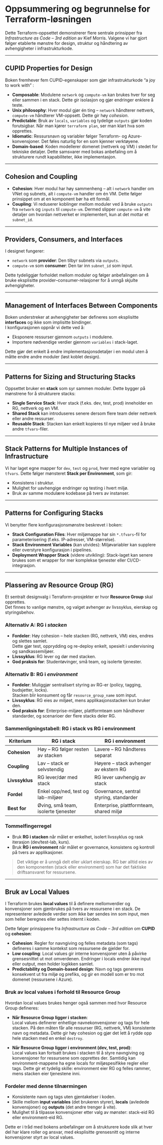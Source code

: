 # Oppsummering og begrunnelse for Terraform-løsningen

Dette Terraform-oppsettet demonstrerer flere sentrale prinsipper fra *Infrastructure as Code – 3rd edition* av Kief Morris. Valgene vi har gjort følger etablerte mønstre for design, struktur og håndtering av avhengigheter i infrastrukturkode.

---

## CUPID Properties for Design
Boken fremhever fem CUPID-egenskaper som gjør infrastrukturkode “a joy to work with” :

- **Composable**: Modulene `network` og `compute-vm` kan brukes hver for seg eller sammen i en stack. Dette gir isolasjon og gjør endringer enklere å teste.
- **Unix philosophy**: Hver modul gjør én ting – `network` håndterer nettverk, `compute-vm` håndterer VM-oppsett. Dette gir høy *cohesion*.
- **Predictable**: Bruk av `locals`, `variables` og tydelige `outputs` gjør koden forutsigbar. Når man kjører `terraform plan`, ser man klart hva som opprettes.
- **Idiomatic**: Ressursnavn og variabler følger Terraform- og Azure-konvensjoner. Det føles naturlig for en som kjenner verktøyene.
- **Domain-based**: Koden modellerer domenet (nettverk og VM) i stedet for tekniske detaljer. Dette samsvarer med bokas anbefaling om å strukturere rundt kapabiliteter, ikke implementasjon.

---

## Cohesion and Coupling
- **Cohesion**: Hver modul har høy sammenheng – alt i `network` handler om VNet og subnets, alt i `compute-vm` handler om én VM. Dette følger prinsippet om at en komponent bør ha ett formål.
- **Coupling**: Vi reduserer koblinger mellom moduler ved å bruke `outputs` fra `network` og `inputs` til `compute-vm`. Dermed slipper `compute-vm` å vite detaljer om hvordan nettverket er implementert, kun at det mottar et `subnet_id`.

---

## Providers, Consumers, and Interfaces
I designet fungerer:
- `network` som **provider**: Den tilbyr subnets via `outputs`.
- `compute-vm` som **consumer**: Den tar inn `subnet_id` som input.  

Dette tydeliggjør forholdet mellom moduler og følger anbefalingen om å bruke eksplisitte provider–consumer-relasjoner for å unngå skjulte avhengigheter.

---

## Management of Interfaces Between Components
Boken understreker at avhengigheter bør defineres som eksplisitte **interfaces** og ikke som implisitte bindinger.  
I konfigurasjonen oppnår vi dette ved å:
- Eksponere ressurser gjennom `outputs` i modulene.
- Importere nødvendige verdier gjennom `variables` i stack-laget.  

Dette gjør det enkelt å endre implementasjonsdetaljer i en modul uten å måtte endre andre moduler (løst koblet design).

---

## Patterns for Sizing and Structuring Stacks
Oppsettet bruker en **stack** som syr sammen moduler. Dette bygger på mønstrene for å strukturere stacks:
- **Single Service Stack**: Hver stack (f.eks. dev, test, prod) inneholder en RG, nettverk og en VM.
- **Shared Stack** kan introduseres senere dersom flere team deler nettverk eller andre ressurser.
- **Reusable Stack**: Stacken kan enkelt kopieres til nye miljøer ved å bruke andre `tfvars`-filer.

---

## Stack Patterns for Multiple Instances of Infrastructure
Vi har laget egne mapper for `dev`, `test` og `prod`, hver med egne variabler og `tfvars`. Dette følger mønsteret **Stack per Environment**, som gir:
- Konsistens i struktur.
- Mulighet for uavhengige endringer og testing i hvert miljø.
- Bruk av samme modulære kodebase på tvers av instanser.

---

## Patterns for Configuring Stacks
Vi benytter flere konfigurasjonsmønstre beskrevet i boken:
- **Stack Configuration Files**: Hver miljømappe har sin `*.tfvars`-fil for parameterisering (f.eks. IP-adresser, VM-størrelse).
- **Stack Environment Variables** (kan utvides): Miljøvariabler kan supplere eller overstyre konfigurasjon i pipelines.
- **Deployment Wrapper Stack** (videre utvikling): Stack-laget kan senere brukes som et wrapper for mer komplekse tjenester eller CI/CD-integrasjon.

---

## Plassering av Resource Group (RG)

Et sentralt designvalg i Terraform-prosjekter er hvor **Resource Group** skal opprettes.  
Det finnes to vanlige mønstre, og valget avhenger av livssyklus, eierskap og styringsbehov.

### Alternativ A: RG i *stacken*
- **Fordeler**: Høy cohesion – hele stacken (RG, nettverk, VM) eies, endres og slettes samlet.  
  Dette gjør test, opprydding og re-deploy enkelt, spesielt i undervisning og sandkassemiljøer.  
- **Livssyklus**: RG lever og dør med stacken.  
- **God praksis for**: Studentøvinger, små team, og isolerte tjenester.

### Alternativ B: RG i *environment*
- **Fordeler**: Muliggjør sentralisert styring av RG-er (policy, tagging, budsjetter, locks).  
  Stacken blir konsument og får `resource_group_name` som input.  
- **Livssyklus**: RG eies av miljøet, mens applikasjonsstacken kun bruker den.  
- **God praksis for**: Enterprise-miljøer, plattformteam som håndhever standarder, og scenarioer der flere stacks deler RG.


### Sammenligningstabell: RG i stack vs RG i environment

| Kriterium          | RG i **stack**                           | RG i **environment**                     |
|--------------------|------------------------------------------|------------------------------------------|
| **Cohesion**       | Høy – RG følger resten av stacken        | Lavere – RG håndteres separat            |
| **Coupling**       | Lav – stack er selvstendig                | Høyere – stack avhenger av ekstern RG    |
| **Livssyklus**     | RG lever/dør med stack                   | RG lever uavhengig av stack              |
| **Fordel**         | Enkel opp/ned, test og lab-miljøer       | Governance, sentral styring, standarder  |
| **Best for**       | Øving, små team, isolerte tjenester      | Enterprise, plattformteam, shared miljø  |


### Tommelfingerregel
- Bruk **RG i stacken** når målet er enkelhet, isolert livssyklus og rask iterasjon (dev/test-lab, kurs).  
- Bruk **RG i environment** når målet er governance, konsistens og kontroll på tvers av applikasjoner.  

> Det viktige er å unngå delt eller uklart eierskap. RG bør alltid eies av den komponenten (stack eller environment) som har det faktiske driftsansvaret for ressursene.



---

## Bruk av Local Values

I Terraform brukes **local values** til å definere mellomverdier og konvensjoner som gjenbrukes på tvers av ressursene i en stack. 
De representerer avledede verdier som ikke bør sendes inn som input, men som heller beregnes eller settes internt i koden. 

Dette følger prinsippene fra *Infrastructure as Code – 3rd edition* om **CUPID** og **cohesion**:  
- **Cohesion**: Regler for navngiving og felles metadata (som tags) defineres i samme kontekst som ressursene de gjelder for.  
- **Low coupling**: Local values gir interne konvensjoner uten å påvirke grensesnittet ut mot omverdenen. Endringer i locals endrer ikke input eller output, men holder logikken samlet.  
- **Predictability og Domain-based design**: Navn og tags genereres konsekvent ut fra miljø og prefiks, og gir en modell som er tro mot domenet (ressursene i Azure).  

### Bruk av local values i forhold til Resource Group

Hvordan local values brukes henger også sammen med hvor Resource Group defineres:

- **Når Resource Group ligger i stacken**:  
  Local values definerer enhetlige navnekonvensjoner og tags for hele stacken. På den måten får alle ressurser (RG, nettverk, VM) konsistente navn og metadata. Dette gir høy cohesion og gjør det lett å rydde opp hele stacken med en enkel `destroy`.  

- **Når Resource Group ligger i environment (dev, test, prod)**:  
  Local values kan fortsatt brukes i stacken til å styre navngiving og konvensjoner for ressursene som opprettes der. Samtidig kan environment-mappene ha egne locals for miljøspesifikke regler eller tags. Dette gir et tydelig skille: environment eier RG og felles rammer, mens stacken eier tjenestene inni.  

### Fordeler med denne tilnærmingen

- Konsistente navn og tags uten gjentakelser i koden.  
- Skille mellom **input variables** (det brukeren styrer), **locals** (avledede konvensjoner) og **outputs** (det andre trenger å vite).  
- Mulighet til å tilpasse konvensjoner etter valg av mønster: stack-eid RG eller environment-eid RG.  

Dette er i tråd med bokens anbefalinger om å strukturere kode slik at hver del har klare roller og ansvar, med eksplisitte grensesnitt og interne konvensjoner styrt av local values.